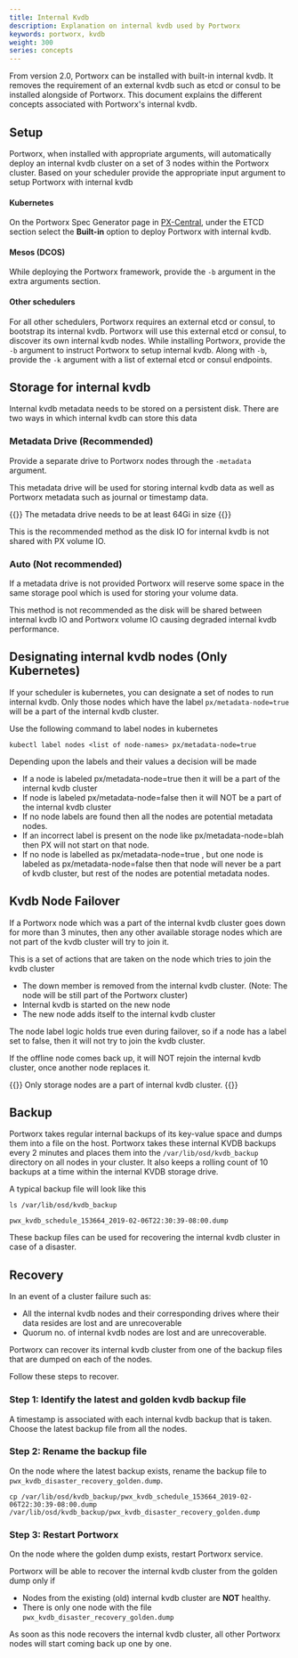 ```yaml
---
title: Internal Kvdb
description: Explanation on internal kvdb used by Portworx
keywords: portworx, kvdb
weight: 300
series: concepts
---
```


From version 2.0, Portworx can be installed with built-in internal kvdb. It removes the requirement of an external kvdb such as etcd or consul to be installed alongside of Portworx. This document explains the different concepts associated with Portworx's internal kvdb.

## Setup

Portworx, when installed with appropriate arguments, will automatically deploy an internal kvdb cluster on a set of 3 nodes within the Portworx cluster. Based on your scheduler provide the appropriate input argument to setup Portworx with internal kvdb

#### Kubernetes

On the Portworx Spec Generator page in [PX-Central](https://central.portworx.com), under the ETCD section select the **Built-in** option to deploy Portworx with internal kvdb.

#### Mesos (DCOS)

While deploying the Portworx framework, provide the `-b` argument in the extra arguments section.

#### Other schedulers

For all other schedulers, Portworx requires an external etcd or consul, to bootstrap its internal kvdb. Portworx will use this external etcd or consul, to discover its own internal kvdb nodes. While installing Portworx, provide the `-b` argument to instruct Portworx to setup internal kvdb. Along with `-b`, provide the `-k` argument with a list of external etcd or consul endpoints.


## Storage for internal kvdb

Internal kvdb metadata needs to be stored on a persistent disk. There are two ways in which internal kvdb can store this data

### Metadata Drive (Recommended)
Provide a separate drive to Portworx nodes through the `-metadata` argument.

This metadata drive will be used for storing  internal kvdb data as well as Portworx metadata such as journal or timestamp data.


{{<info>}}
The metadata drive needs to be at least 64Gi in size
{{</info>}}

This is the recommended method as the disk IO for internal kvdb is not shared with PX volume IO.

### Auto (Not recommended)

If a metadata drive is not provided Portworx will reserve some space in the same storage pool which is used for storing your volume data.

This method is not recommended as the disk will be shared between internal kvdb IO and Portworx volume IO causing degraded internal kvdb performance.

## Designating internal kvdb nodes (Only Kubernetes)

If your scheduler is kubernetes, you can designate a set of nodes to run internal kvdb. Only those nodes which have the label `px/metadata-node=true` will be a part of the internal kvdb cluster.

Use the following command to label nodes in kubernetes

```text
kubectl label nodes <list of node-names> px/metadata-node=true
```

Depending upon the labels and their values a decision will be made

- If a node is labeled px/metadata-node=true then it will be a part of the internal kvdb cluster
- If node is labeled px/metadata-node=false then it will NOT be a part of the internal kvdb cluster
- If no node labels are found then all the nodes are potential metadata nodes.
- If an incorrect label is present on the node like px/metadata-node=blah then PX will not start on that node.
- If no node is labelled as px/metadata-node=true , but one node is labeled as px/metadata-node=false then that node will never be a part of kvdb cluster, but rest of the nodes are potential metadata nodes.

## Kvdb Node Failover

If a Portworx node which was a part of the internal kvdb cluster goes down for more than 3 minutes, then any other available storage nodes which are not part of the kvdb cluster will try to join it.

This is a set of actions that are taken on the node which tries to join the kvdb cluster

- The down member is removed from the internal kvdb cluster. (Note: The node will be still part of the Portworx cluster)
- Internal kvdb is started on the new node
- The new node adds itself to the internal kvdb cluster

The node label logic holds true even during failover, so if a node has a label set to false, then it will not try to join the kvdb cluster.

If the offline node comes back up, it will NOT rejoin the internal kvdb cluster, once another node replaces it.

{{<info>}}
Only storage nodes are a part of internal kvdb cluster.
{{</info>}}


## Backup

Portworx takes regular internal backups of its key-value space and dumps them into a file on the host.
Portworx takes these internal KVDB backups every 2 minutes and places them into the `/var/lib/osd/kvdb_backup` directory on all nodes in your cluster. It also keeps a rolling count of 10 backups at a time within the internal KVDB storage drive. 

A typical backup file will look like this

```text
ls /var/lib/osd/kvdb_backup
```

```output
pwx_kvdb_schedule_153664_2019-02-06T22:30:39-08:00.dump
```

These backup files can be used for recovering the internal kvdb cluster in case of a disaster.

## Recovery

In an event of a cluster failure such as:

- All the internal kvdb nodes and their corresponding drives where their data resides are lost and are unrecoverable
- Quorum no. of internal kvdb nodes are lost and are unrecoverable.

Portworx can recover its internal kvdb cluster from one of the backup files that are dumped on each of the nodes.

Follow these steps to recover.

### Step 1: Identify the latest and golden kvdb backup file

A timestamp is associated with each internal kvdb backup that is taken. Choose the latest backup file from all the nodes.

### Step 2: Rename the backup file

On the node where the latest backup exists, rename the backup file to `pwx_kvdb_disaster_recovery_golden.dump`.

```text
cp /var/lib/osd/kvdb_backup/pwx_kvdb_schedule_153664_2019-02-06T22:30:39-08:00.dump /var/lib/osd/kvdb_backup/pwx_kvdb_disaster_recovery_golden.dump
```

### Step 3: Restart Portworx

On the node where the golden dump exists, restart Portworx service.

Portworx will be able to recover the internal kvdb cluster from the golden dump only if

- Nodes from the existing (old) internal kvdb cluster are **NOT** healthy.
- There is only one node with the file `pwx_kvdb_disaster_recovery_golden.dump`

As soon as this node recovers the internal kvdb cluster, all other Portworx nodes will start coming back up one by one.
